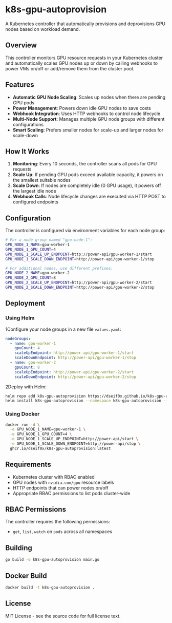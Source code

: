 # k8s-gpu-autoprovision

A Kubernetes controller that automatically provisions and deprovisions GPU nodes based on workload demand.

## Overview

This controller monitors GPU resource requests in your Kubernetes cluster and automatically scales GPU nodes up or down by calling webhooks to power VMs on/off or add/remove them from the cluster pool.

## Features

- **Automatic GPU Node Scaling**: Scales up nodes when there are pending GPU pods
- **Power Management**: Powers down idle GPU nodes to save costs
- **Webhook Integration**: Uses HTTP webhooks to control node lifecycle
- **Multi-Node Support**: Manages multiple GPU node groups with different configurations
- **Smart Scaling**: Prefers smaller nodes for scale-up and larger nodes for scale-down

## How It Works

1. **Monitoring**: Every 10 seconds, the controller scans all pods for GPU requests
2. **Scale Up**: If pending GPU pods exceed available capacity, it powers on the smallest suitable nodes
3. **Scale Down**: If nodes are completely idle (0 GPU usage), it powers off the largest idle node
4. **Webhook Calls**: Node lifecycle changes are executed via HTTP POST to configured endpoints

## Configuration

The controller is configured via environment variables for each node group:

```bash
# For a node group named "gpu-node-1":
GPU_NODE_1_NAME=gpu-worker-1
GPU_NODE_1_GPU_COUNT=4
GPU_NODE_1_SCALE_UP_ENDPOINT=http://power-api/gpu-worker-1/start
GPU_NODE_1_SCALE_DOWN_ENDPOINT=http://power-api/gpu-worker-1/stop

# For additional nodes, use different prefixes:
GPU_NODE_2_NAME=gpu-worker-2
GPU_NODE_2_GPU_COUNT=8
GPU_NODE_2_SCALE_UP_ENDPOINT=http://power-api/gpu-worker-2/start
GPU_NODE_2_SCALE_DOWN_ENDPOINT=http://power-api/gpu-worker-2/stop
```

## Deployment

### Using Helm

1Configure your node groups in a new file `values.yaml`:

```yaml
nodeGroups:
  - name: gpu-worker-1
    gpuCount: 4
    scaleUpEndpoint: http://power-api/gpu-worker-1/start
    scaleDownEndpoint: http://power-api/gpu-worker-1/stop
  - name: gpu-worker-2
    gpuCount: 8
    scaleUpEndpoint: http://power-api/gpu-worker-2/start
    scaleDownEndpoint: http://power-api/gpu-worker-2/stop
```

2Deploy with Helm:

```bash
helm repo add k8s-gpu-autoprovision https://dseif0x.github.io/k8s-gpu-autoprovision/
helm install k8s-gpu-autoprovision --namespace k8s-gpu-autoprovision --create-namespace --values values.yaml k8s-gpu-autoprovision/k8s-gpu-autoprovision
```

### Using Docker

```bash
docker run -d \
  -e GPU_NODE_1_NAME=gpu-worker-1 \
  -e GPU_NODE_1_GPU_COUNT=4 \
  -e GPU_NODE_1_SCALE_UP_ENDPOINT=http://power-api/start \
  -e GPU_NODE_1_SCALE_DOWN_ENDPOINT=http://power-api/stop \
  ghcr.io/dseif0x/k8s-gpu-autoprovision:latest
```

## Requirements

- Kubernetes cluster with RBAC enabled
- GPU nodes with `nvidia.com/gpu` resource labels
- HTTP endpoints that can power nodes on/off
- Appropriate RBAC permissions to list pods cluster-wide

## RBAC Permissions

The controller requires the following permissions:
- `get`, `list`, `watch` on `pods` across all namespaces

## Building

```bash
go build -o k8s-gpu-autoprovision main.go
```

## Docker Build

```bash
docker build -t k8s-gpu-autoprovision .
```

## License

MIT License - see the source code for full license text.